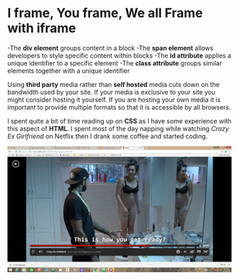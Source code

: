# I frame, You frame, We all Frame with **iframe**

-The **div element** groups content in a block
-The **span element** allows developers to style specific content within blocks
-The **id attribute** applies a unique identifier to a specific element
-The **class attribute** groups similar elements together with a unique identifier

Using **third party** media rather than **self hosted** media cuts down on the bandwidth used by your site. If your media is exclusive to your site you might consider hosting it yourself. If you are hosting your own media it is important to provide multiple formats so that it is accessible by all browsers.

I spent quite a bit of time reading up on **CSS** as I have some experience with this aspect of **HTML**. I spent most of the day napping while watching *Crazy Ex Girlfriend* on Netflix then I drank some coffee and started coding.

 ![I shouldn't love this show but I do, the musical numbers, the candid dialog, Rachel Bloom's crazy eyes! Josh doesn't deserve her, she's too darling! ](./images/screenshot.jpg)
